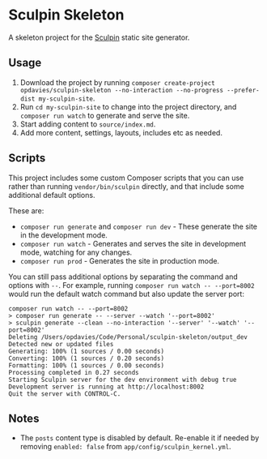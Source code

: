 # Sculpin Skeleton

A skeleton project for the [Sculpin][1] static site generator.

## Usage

1. Download the project by running `composer create-project opdavies/sculpin-skeleton --no-interaction --no-progress --prefer-dist my-sculpin-site`.
1. Run `cd my-sculpin-site` to change into the project directory, and `composer run watch` to generate and serve the site.
1. Start adding content to `source/index.md`.
1. Add more content, settings, layouts, includes etc as needed.

## Scripts

This project includes some custom Composer scripts that you can use rather than running `vendor/bin/sculpin` directly, and that include some additional default options.

These are:

- `composer run generate` and `composer run dev` - These generate the site in the development mode.
- `composer run watch` - Generates and serves the site in development mode, watching for any changes.
- `composer run prod` - Generates the site in production mode.

You can still pass additional options by separating the command and options with `--`. For example, running `composer run watch -- --port=8002` would run the default watch command but also update the server port:

```
composer run watch -- --port=8002
> composer run generate -- --server --watch '--port=8002'
> sculpin generate --clean --no-interaction '--server' '--watch' '--port=8002'
Deleting /Users/opdavies/Code/Personal/sculpin-skeleton/output_dev
Detected new or updated files
Generating: 100% (1 sources / 0.00 seconds)
Converting: 100% (1 sources / 0.20 seconds)
Formatting: 100% (1 sources / 0.00 seconds)
Processing completed in 0.27 seconds
Starting Sculpin server for the dev environment with debug true
Development server is running at http://localhost:8002
Quit the server with CONTROL-C.
```

## Notes

- The `posts` content type is disabled by default. Re-enable it if needed by removing `enabled: false` from `app/config/sculpin_kernel.yml`.

[1]: https://sculpin.io
[2]: https://getcomposer.org/doc/06-config.md#process-timeout
